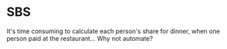 # SBS
It's time consuming to calculate each person's share for dinner, when one person paid at the restaurant... Why not automate?
